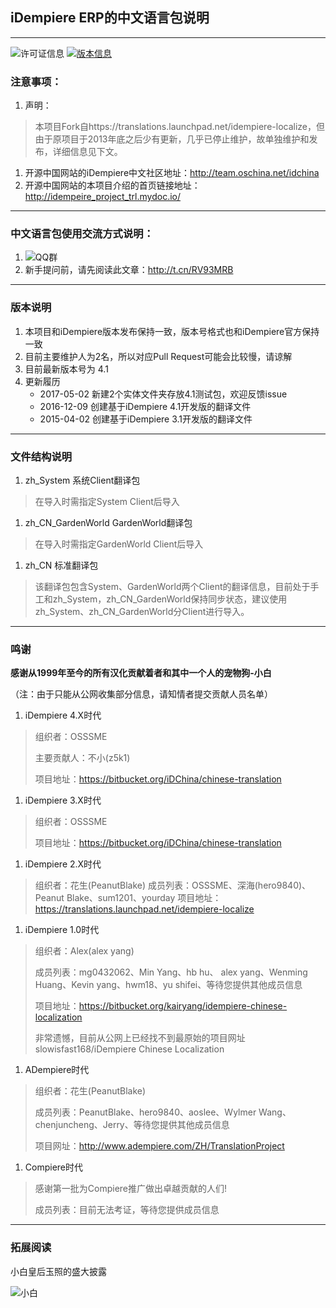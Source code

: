 ## iDempiere ERP的中文语言包说明
---------------------------------
![许可证信息](https://img.shields.io/badge/License-GPLv2-orange.svg)
[![版本信息](https://img.shields.io/badge/Release-v4.1-brightgreen.svg)](https://bitbucket.org/iDChina/chinese-translation/downloads/?tab=branches)

### 注意事项：
1. 声明：
>本项目Fork自https://translations.launchpad.net/idempiere-localize，但由于原项目于2013年底之后少有更新，几乎已停止维护，故单独维护和发布，详细信息见下文。

1. 开源中国网站的iDempiere中文社区地址：http://team.oschina.net/idchina
1. 开源中国网站的本项目介绍的首页链接地址：http://idempeire_project_trl.mydoc.io/

---------------------------------
### 中文语言包使用交流方式说明：
1. ![QQ群](https://img.shields.io/badge/QQ群-65713012-blue.svg)
1. 新手提问前，请先阅读此文章：http://t.cn/RV93MRB

---------------------------------
### 版本说明
1. 本项目和iDempiere版本发布保持一致，版本号格式也和iDempiere官方保持一致
1. 目前主要维护人为2名，所以对应Pull Request可能会比较慢，请谅解
1. 目前最新版本号为 4.1
1. 更新履历
    * 2017-05-02 新建2个实体文件夹存放4.1测试包，欢迎反馈issue
    * 2016-12-09 创建基于iDempiere 4.1开发版的翻译文件
    * 2015-04-02 创建基于iDempiere 3.1开发版的翻译文件

---------------------------------
### 文件结构说明
1. zh_System 系统Client翻译包
> 在导入时需指定System Client后导入

1. zh_CN_GardenWorld GardenWorld翻译包
> 在导入时需指定GardenWorld Client后导入

1. zh_CN 标准翻译包
> 该翻译包包含System、GardenWorld两个Client的翻译信息，目前处于手工和zh_System，zh_CN_GardenWorld保持同步状态，建议使用zh_System、zh_CN_GardenWorld分Client进行导入。

---------------------------------
### 鸣谢

**感谢从1999年至今的所有汉化贡献着者和其中一个人的宠物狗-小白**

（注：由于只能从公网收集部分信息，请知情者提交贡献人员名单）

1. iDempiere 4.X时代
>   组织者：OSSSME
>
>   主要贡献人：不小(z5k1)
>
>   项目地址：https://bitbucket.org/iDChina/chinese-translation

1. iDempiere 3.X时代
>   组织者：OSSSME
>
>   项目地址：https://bitbucket.org/iDChina/chinese-translation

1. iDempiere 2.X时代
> 组织者：花生(PeanutBlake)
> 成员列表：OSSSME、深海(hero9840)、Peanut Blake、sum1201、yourday
> 项目地址：https://translations.launchpad.net/idempiere-localize

1. iDempiere 1.0时代
> 组织者：Alex(alex yang)
>
> 成员列表：mg0432062、Min Yang、hb hu、 alex yang、Wenming Huang、Kevin yang、hwm18、yu shifei、等待您提供其他成员信息
>
> 项目地址：https://bitbucket.org/kairyang/idempiere-chinese-localization
>
> 非常遗憾，目前从公网上已经找不到最原始的项目网址slowisfast168/iDempiere Chinese Localization

1. ADempiere时代
> 组织者：花生(PeanutBlake)
>
> 成员列表：PeanutBlake、hero9840、aoslee、Wylmer Wang、chenjuncheng、Jerry、等待您提供其他成员信息
>
> 项目网址：http://www.adempiere.com/ZH/TranslationProject

1. Compiere时代
> 感谢第一批为Compiere推广做出卓越贡献的人们!
>
> 成员列表：目前无法考证，等待您提供成员信息

---------------------------------
### 拓展阅读

小白皇后玉照的盛大披露

![小白](https://static.oschina.net/uploads/img/201705/04053152_cKM1.jpg)
